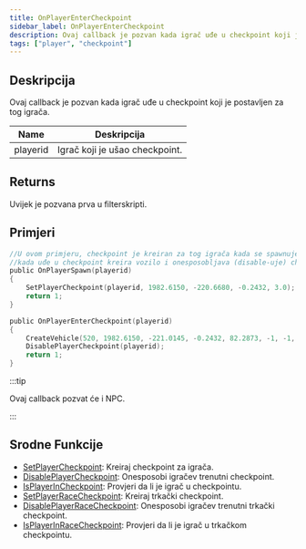 ```yaml
---
title: OnPlayerEnterCheckpoint
sidebar_label: OnPlayerEnterCheckpoint
description: Ovaj callback je pozvan kada igrač uđe u checkpoint koji je postavljen za tog igrača.
tags: ["player", "checkpoint"]
---
```


## Deskripcija

Ovaj callback je pozvan kada igrač uđe u checkpoint koji je postavljen za tog igrača.

| Name     | Deskripcija                    |
| -------- | ------------------------------ |
| playerid | Igrač koji je ušao checkpoint. |

## Returns

Uvijek je pozvana prva u filterskripti.

## Primjeri

```c
//U ovom primjeru, checkpoint je kreiran za tog igrača kada se spawnuje,
//kada uđe u checkpoint kreira vozilo i onesposobljava (disable-uje) checkpoint.
public OnPlayerSpawn(playerid)
{
    SetPlayerCheckpoint(playerid, 1982.6150, -220.6680, -0.2432, 3.0);
    return 1;
}

public OnPlayerEnterCheckpoint(playerid)
{
    CreateVehicle(520, 1982.6150, -221.0145, -0.2432, 82.2873, -1, -1, 60000);
    DisablePlayerCheckpoint(playerid);
    return 1;
}
```

:::tip

Ovaj callback pozvat će i NPC.

:::

## Srodne Funkcije

- [SetPlayerCheckpoint](../functions/SetPlayerCheckpoint): Kreiraj checkpoint za igrača.
- [DisablePlayerCheckpoint](../functions/DisablePlayerCheckpoint): Onesposobi igračev trenutni checkpoint.
- [IsPlayerInCheckpoint](../functions/IsPlayerInCheckpoint): Provjeri da li je igrač u checkpointu.
- [SetPlayerRaceCheckpoint](../functions/SetPlayerRaceCheckpoint): Kreiraj trkački checkpoint.
- [DisablePlayerRaceCheckpoint](../functions/DisablePlayerRaceCheckpoint): Onesposobi igračev trenutni trkački checkpoint.
- [IsPlayerInRaceCheckpoint](../functions/IsPlayerInRaceCheckpoint): Provjeri da li je igrač u trkačkom checkpointu.
